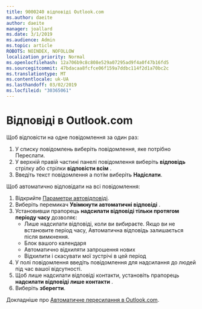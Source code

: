 ```yaml
---
title: 9000240 відповіді Outlook.com
ms.author: daeite
author: daeite
manager: joallard
ms.date: 3/1/2019
ms.audience: Admin
ms.topic: article
ROBOTS: NOINDEX, NOFOLLOW
localization_priority: Normal
ms.openlocfilehash: 12a706b9c8c808e529a07295ad9f4a0f47b16fd5
ms.sourcegitcommit: 47bdacaa8fcfce06f159a7ddbc114f2d1a70bc2c
ms.translationtype: MT
ms.contentlocale: uk-UA
ms.lasthandoff: 03/02/2019
ms.locfileid: "30365061"
---
```

# <a name="replying-in-outlookcom"></a>Відповіді в Outlook.com

Щоб відповісти на одне повідомлення за один раз:

1. У списку повідомлень виберіть повідомлення, яке потрібно Переслати.
2. У верхній правій частині панелі повідомлення виберіть **відповідь** стрілку або стрілки **відповісти всім** .
3. Введіть текст повідомлення а потім виберіть **Надіслати**.

Щоб автоматично відповідати на всі повідомлення:

1. Відкрийте [Параметри автовідповіді](https://outlook.live.com/mail/options/mail/automaticReplies/automaticRepliesOption).
2. Виберіть перемикач **Увімкнути автоматичні відповіді** .
3. Установивши прапорець **надсилати відповіді тільки протягом періоду часу** дозволяє:
    - Лише надсилати відповіді, коли ви вибираєте. Якщо ви не встановите період часу, Автоматична відповідь залишається після вимкнення.
    - Блок вашого календаря
    - Автоматично відхиляти запрошення нових
    - Відхилити і скасувати мої зустрічі в цей період
4. У полі повідомлення введіть повідомлення для надсилання до людей під час вашої відсутності.
5. Щоб лише надсилати відповіді контакти, установіть прапорець **надсилати відповіді лише контакти** .
6. Виберіть **зберегти**.

Докладніше про [Автоматичне пересилання в Outlook.com](https://support.office.com/article/14614626-9855-48dc-a986-dec81d07b1a0).